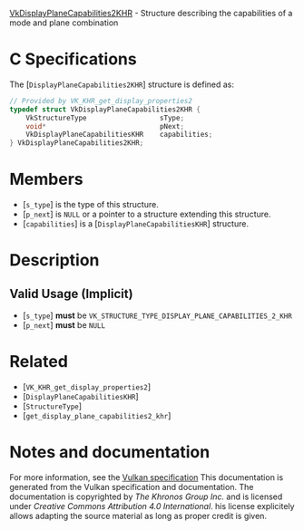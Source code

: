[VkDisplayPlaneCapabilities2KHR](https://www.khronos.org/registry/vulkan/specs/1.3-extensions/man/html/VkDisplayPlaneCapabilities2KHR.html) - Structure describing the capabilities of a mode and plane combination

# C Specifications
The [`DisplayPlaneCapabilities2KHR`] structure is defined as:
```c
// Provided by VK_KHR_get_display_properties2
typedef struct VkDisplayPlaneCapabilities2KHR {
    VkStructureType                  sType;
    void*                            pNext;
    VkDisplayPlaneCapabilitiesKHR    capabilities;
} VkDisplayPlaneCapabilities2KHR;
```

# Members
- [`s_type`] is the type of this structure.
- [`p_next`] is `NULL` or a pointer to a structure extending this structure.
- [`capabilities`] is a [`DisplayPlaneCapabilitiesKHR`] structure.

# Description
## Valid Usage (Implicit)
-  [`s_type`] **must**  be `VK_STRUCTURE_TYPE_DISPLAY_PLANE_CAPABILITIES_2_KHR`
-  [`p_next`] **must**  be `NULL`

# Related
- [`VK_KHR_get_display_properties2`]
- [`DisplayPlaneCapabilitiesKHR`]
- [`StructureType`]
- [`get_display_plane_capabilities2_khr`]

# Notes and documentation
For more information, see the [Vulkan specification](https://www.khronos.org/registry/vulkan/specs/1.3-extensions/html/vkspec.html)
This documentation is generated from the Vulkan specification and documentation.
The documentation is copyrighted by *The Khronos Group Inc.* and is licensed under *Creative Commons Attribution 4.0 International*.
his license explicitely allows adapting the source material as long as proper credit is given.
        